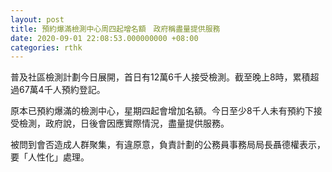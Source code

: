 ```yaml
---
layout: post
title: 預約爆滿檢測中心周四起增名額　政府稱盡量提供服務
date: 2020-09-01 22:08:53.000000000 +08:00
categories: rthk
---
```


普及社區檢測計劃今日展開，首日有12萬6千人接受檢測。截至晚上8時，累積超過67萬4千人預約登記。

原本已預約爆滿的檢測中心，星期四起會增加名額。今日至少8千人未有預約下接受檢測，政府說，日後會因應實際情況，盡量提供服務。

被問到會否造成人群聚集，有違原意，負責計劃的公務員事務局局長聶德權表示，要「人性化」處理。
